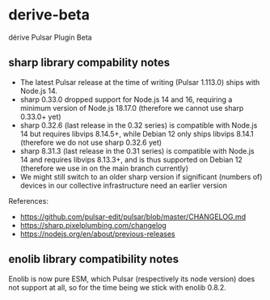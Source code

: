 # derive-beta

dérive Pulsar Plugin Beta

## sharp library compability notes

- The latest Pulsar release at the time of writing (Pulsar 1.113.0) ships with Node.js 14.
- sharp 0.33.0 dropped support for Node.js 14 and 16, requiring a minimum version of Node.js 18.17.0 (therefore we cannot use sharp 0.33.0+ yet)
- sharp 0.32.6 (last release in the 0.32 series) is compatible with Node.js 14 but requires libvips 8.14.5+, while Debian 12 only ships libvips 8.14.1 (therefore we do not use sharp 0.32.6 yet)
- sharp 8.31.3 (last release in the 0.31 series) is compatible with Node.js 14 and requires libvips 8.13.3+, and is thus supported on Debian 12 (therefore we use in on the main branch currently)
- We might still switch to an older sharp version if significant (numbers of) devices in our collective infrastructure need an earlier version

References:
- https://github.com/pulsar-edit/pulsar/blob/master/CHANGELOG.md
- https://sharp.pixelplumbing.com/changelog
- https://nodejs.org/en/about/previous-releases

## enolib library compatibility notes

Enolib is now pure ESM, which Pulsar (respectively its node version) does not support at all,
so for the time being we stick with enolib 0.8.2.

